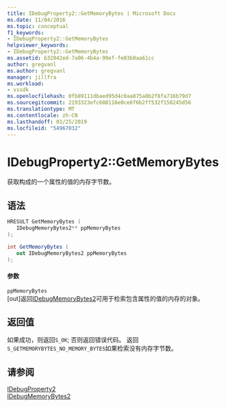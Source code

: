 ```yaml
---
title: IDebugProperty2::GetMemoryBytes | Microsoft Docs
ms.date: 11/04/2016
ms.topic: conceptual
f1_keywords:
- IDebugProperty2::GetMemoryBytes
helpviewer_keywords:
- IDebugProperty2::GetMemoryBytes
ms.assetid: b32042ed-7a06-4b4a-99ef-fe03b0aa61cc
author: gregvanl
ms.author: gregvanl
manager: jillfra
ms.workload:
- vssdk
ms.openlocfilehash: 0fb89111dbaed95d4c0aa875a8b2f8fa716b79d7
ms.sourcegitcommit: 2193323efc608118e0ce6f6b2ff532f158245d56
ms.translationtype: MT
ms.contentlocale: zh-CN
ms.lasthandoff: 01/25/2019
ms.locfileid: "54967032"
---
```

# <a name="idebugproperty2getmemorybytes"></a>IDebugProperty2::GetMemoryBytes
获取构成的一个属性的值的内存字节数。  
  
## <a name="syntax"></a>语法  
  
```cpp  
HRESULT GetMemoryBytes (   
   IDebugMemoryBytes2** ppMemoryBytes  
);  
```  
  
```csharp  
int GetMemoryBytes (   
   out IDebugMemoryBytes2 ppMemoryBytes  
);  
```  
  
#### <a name="parameters"></a>参数  
 `ppMemoryBytes`  
 [out]返回[IDebugMemoryBytes2](../../../extensibility/debugger/reference/idebugmemorybytes2.md)可用于检索包含属性的值的内存的对象。  
  
## <a name="return-value"></a>返回值  
 如果成功，则返回`S_OK`; 否则返回错误代码。 返回`S_GETMEMORYBYTES_NO_MEMORY_BYTES`如果检索没有内存字节数。  
  
## <a name="see-also"></a>请参阅  
 [IDebugProperty2](../../../extensibility/debugger/reference/idebugproperty2.md)   
 [IDebugMemoryBytes2](../../../extensibility/debugger/reference/idebugmemorybytes2.md)